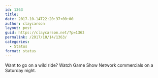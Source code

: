 ```yaml
---
id: 1363
title: 
date: 2017-10-14T22:20:37+00:00
author: claycarson
layout: post
guid: https://claycarson.net/?p=1363
permalink: /2017/10/14/1363/
categories:
  - Status
format: status
---
```

Want to go on a wild ride? Watch Game Show Network commercials on a Saturday night.
